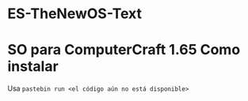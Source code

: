 ES-TheNewOS-Text
==============

SO para ComputerCraft 1.65
Como instalar
==============
Usa `pastebin run <el código aún no está disponible>`
